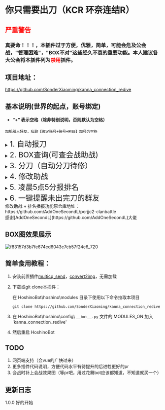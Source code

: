 # 你只需要出刀（KCR 环奈连结R）

## <font color=#FF0000>严重警告</font>

### 真要命！！！，本插件过于方便，优雅，简单，可能会危及公会战，"管理困难"，"BOX不对"这些经久不衰的重要功能。本人建议各大公会将本插件列为<font color=#FF0000>禁用</font>插件。

## 项目地址：

https://github.com/SonderXiaoming/kanna_connection_redive

## 基本说明(世界的起点，账号绑定)

* #### “+” 表示空格（除非特别说明，否则默认为空格）

```
加机器人好友，私聊【绑定账号+账号+密码】加号为空格
```

 <details><summary><font size=5 >1. 自动报刀</font></summary>
【出刀监控】机器人登录账号，监视出刀情况并记录<br>
【催刀】栞栞谁没出满三刀<br>
【当前战报】本期会战出刀情况<br>
【我的战报 + 游戏名称】 栞栞个人出刀情况<br>
【今日战报 + 游戏名称】 栞栞今日个人出刀情况<br>
【昨日战报 + 游戏名称】 栞栞昨日个人出刀情况<br>
【出刀详情 + 出刀编号】 栞栞你这刀怎么出的（出刀编号可以通过查看个人战报获得）<br>
【今日出刀】今日出刀情况<br>
【昨日出刀】昨日出刀情况<br>
【启用肃正协议】数据出现异常使用即可清空所有数据（危险！！！）<br>
【修正出刀 + 出刀编号 + （完整刀|尾刀|补偿）】修正错误的刀数记录<br>
【状态】查看当前进度<br>
【boss状态】看看boss里面有几个人<br>
【预约表】栞栞谁预约了<br>
【预约 + 数字 + （周目）+ （留言） 】预约boss, 周目和留言可不写，默认当前周目<br>
【取消预约 + （数字）】取消预约<br>
【清空预约 + （数字）】（仅）管理，清空预约<br>
【查树】栞栞树上有几个人<br>
【下树】寄，掉刀了<br>
【挂树 + 数字】失误了, 寄<br>
【sl】记录sl<br>
【sl?】栞栞今天有没有用过sl<br>
【申请出刀 + 数字 + （留言） 】 申请打boss，boss死亡自动清空<br>
【取消申请】 模拟10次挂10次，老子不打了</details>

 <details><summary><font size=5 >2. BOX查询(可查会战助战)</font></summary>
【刷新box缓存】会顶号，请注意，机器人自动上号记录你的box<br>
【box查询+角色名字】（@别人可以查别人，角色名输入【所有】则都查）<br>
【绑定本群公会】将自己绑定在这个群<br>
【删除本群公会绑定】将自己踢出公会（管理可以at别人实现踢人效果）<br>
【公会box查询+角色名字】查询绑定公会的玩家的box，不支持输入所有（卡不死你）<br>
【刷新助战缓存】会顶号，请注意，机器人自动上号记录公会助战<br>
【精确助战+角色名字】（角色名输入【所有】则都查）<br>
</details>

 <details><summary><font size=5 >3. 分刀（自动分刀待修）</font></summary>
分刀 [阶段] [毛分/毛伤] (类型) (BOSS) <br>
阶段：ABCD，对应公会战的四个阶段，支持跨面，如‘CCD’，和后面boss一一对应，只填写一个默认全是这一阶段 <br>
类型：T 代表自动刀，W 代表尾刀，S代表手动刀，填写多个代表都行，留空表示我全要 <br>
BOSS：1-5，对应公会战的一至五王，可以‘123’或者‘12’,也可以‘555’,留空表示哪个boss无所谓 <br>
作业序号：列表中作业的序号 <br>
 <br>
指令示例： <br>
分刀 A 毛分 <br>
(查询一阶段的所有分刀可能，按分数排序) <br>
分刀 A 毛分 123 <br>
(查询一阶段的1,2,3王所有分刀可能，按分数排序) <br>
分刀 A 毛分 T  <br>
(查询一阶段一王的AUTO刀所有分刀可能，按分数排序) <br>
分刀 A 毛分 T 123 <br>
(查询一阶段的1,2,3王所有AUTO刀分刀可能，按分数排序) <br>
注：指令示例中的空格均不可省略。 <br>
 <br>
【添加角色黑名单】 + 角色名称 <br>
（支持多角色，例如春环环奈，无空格） <br>
【添加角色缺失】 + 角色名称 <br> 
（支持多角色，例如春环环奈，无空格） <br>
【删除角色黑名单】 + 角色名称 <br>
（支持多角色，例如春环环奈，无空格） <br>
【删除角色缺失】 + 角色名称 <br>
（支持多角色，例如春环环奈，无空格） <br>
【删除作业黑名单】 + 作业id <br>
【添加作业黑名单】 + 作业id <br>
【查看角色缺失】（查看哪些角色缺失） <br>
【查看角色黑名单】（查看哪些角色是黑名单） <br> <br>
【查看作业黑名单】（查看哪些作业是黑名单） <br>
【清空角色缺失】（清空角色缺失） <br>
【清空角色黑名单】（清空角色黑名单） <br>
【清空作业黑名单】（清空作业黑名单） <br>
数据来源于: https://www.caimogu.cc/gzlj.html
</details>

 <details><summary><font size=5 >4. 修改助战</font></summary>
【助战帮助】查看帮助<br>
【开启修改助战】机器人登录账号，准备接收修改助战指令（可以与出刀监控登录的账号不同）<br>
【查助战人】查询现在是登录了哪一位群友的账号<br>
【修改助战XX】XX为角色名（支持常用外号），机器人会自动找到并替换助战，并返回该角色的详细信息<br>
【关闭修改助战】手动关闭此功能，号主上号时也会自动顶号退出
</details>

<details><summary><font size=5 >5. 凌晨5点5分报排名</font></summary>
会战期间，每天凌晨5点5分，向所有开启出刀监控的群推送当前排名<br>
会战排名每30分钟更新一次，因此5点5分的排名即为5点的排名
</details>

<details><summary><font size=5 >6. 一键提醒未出完刀的群友</font></summary>
【一键关联】自动尝试关联游戏内id和群友QQ号（查看每个游戏昵称是否为某位群友QQ昵称的子串）<br>
【关联+游戏内id+@某位群友】将某个游戏内id与某位群友的QQ号进行关联<br>
【一键提醒】@所有未出完刀的群友，指令后可加数字，代表提醒还有至少X刀没出的群友（似乎逻辑有点反人类，欢迎提出修改意见）<br>
 添加了EX装备的图片（已更新到2025/04/26为止的所有会战EX装备），避免联网获取时超时
</details>
修改助战 + 排名播报功能原仓库地址：https://github.com/AddOneSecondL/pcrjjc2-clanbattle<br>
感谢[AddOneSecondL](https://github.com/AddOneSecondL)大佬

## BOX图效果展示

![f83157d3b7fe674cd6043c7cb57f24c6_720](https://github.com/user-attachments/assets/f89e4270-a4d4-4ad8-85c8-47c3730cc548)

## 简单食用教程：

1. 安装前置插件[multicq_send](https://github.com/SonderXiaoming/multicq_send)，[convert2img](https://github.com/SonderXiaoming/convert2img)，无需加载

2. 下载或git clone本插件：

   在 HoshinoBot\hoshino\modules 目录下使用以下命令拉取本项目

   ```
   git clone https://github.com/SonderXiaoming/kanna_connection_redive
   ```

3. 在 HoshinoBot\hoshino\config\ `__bot__.py` 文件的 MODULES_ON 加入 'kanna_connection_redive'

4. 然后重启 HoshinoBot

## TODO

1. 网页端支持（会vue的广快过来）
2. 更多插件代码说明，方便代码水平有待提升的后进牲更好的pr
3. 会战时补上会战效果图（等pr吧，用过花舞bot应该都知道，不知道就买一个）

## 更新日志

1.0.0 好的开始
